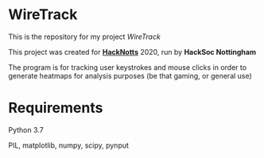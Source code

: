 # WireTrack

This is the repository for my project *WireTrack*

This project was created for **[HackNotts](https://www.hacknotts.com/)** 2020, run by **HackSoc Nottingham**

The program is for tracking user keystrokes and mouse clicks in order to generate heatmaps for analysis purposes (be that gaming, or general use)

# Requirements
Python 3.7

PIL, matplotlib, numpy, scipy, pynput
